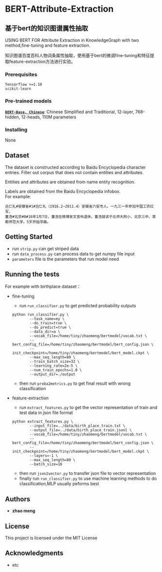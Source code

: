 
# BERT-Attribute-Extraction
##  基于bert的知识图谱属性抽取
USING BERT FOR Attribute Extraction in KnowledgeGraph with two method,fine-tuning and feature extraction.
 
知识图谱百度百科人物词条属性抽取，使用基于bert的微调fine-tuning和特征提取feature-extraction方法进行实验。


### Prerequisites


```
Tensorflow >=1.10
scikit-learn
```
### Pre-trained models
 **[`BERT-Base, Chinese`](https://storage.googleapis.com/bert_models/2018_11_03/chinese_L-12_H-768_A-12.zip)**:
    Chinese Simplified and Traditional, 12-layer, 768-hidden, 12-heads, 110M
    parameters
    
### Installing

None
## Dataset

The dataset is constructed according to Baidu Encyclopedia character entries.
Filter out corpus that does not contain entities and attributes.

Entities and attributes are  obtained from name entity recognition.

Labels are  obtained from the   Baidu Encyclopedia infobox.  
For example:
            
    吕仁礼#安徽省#1#吕仁礼（1916.2—2011.4）安徽省六安市人。一九三一年参加中国工农红军，
    董浩#北京#0#16年1月7日，董浩在微博发文宣布退休。董浩就读于北师大附小、北京三中、首都师范大学。5岁开始学画。
## Getting Started

* run `strip.py` can get striped data
* run `data_process.py` can process data to get numpy file input
* `parameters` file is the parameters that run model need

## Running the tests

For example with birthplace dataset：
    
* fine-tuning
    * run `run_classifier.py` to get predicted probability outputs
    ```shell
    python run_classifier.py \
            --task_name=my \
            --do_train=true \
            --do_predict=true \
            --data_dir=a \
            --vocab_file=/home/tiny/zhaomeng/bertmodel/vocab.txt \
            --bert_config_file=/home/tiny/zhaomeng/bertmodel/bert_config.json \
            --init_checkpoint=/home/tiny/zhaomeng/bertmodel/bert_model.ckpt \
            --max_seq_length=80 \
            --train_batch_size=32 \
            --learning_rate=2e-5 \
            --num_train_epochs=1.0 \
            --output_dir=./output
    ```    
    * then run `proba2metrics.py` to get final result with wrong classification

* feature-extraction
    * run `extract_features.py` to get the vector representation of train and test data in json file format
    ```shell
    python extract_features.py \
            --input_file=../data/birth_place_train.txt \
            --output_file=../data/birth_place_train.jsonl \
            --vocab_file=/home/tiny/zhaomeng/bertmodel/vocab.txt \
            --bert_config_file=/home/tiny/zhaomeng/bertmodel/bert_config.json \
            --init_checkpoint=/home/tiny/zhaomeng/bertmodel/bert_model.ckpt \
            --layers=-1 \
            --max_seq_length=80 \
            --batch_size=16
    ```    
    * then run `json2vector.py` to transfer json file to vector representation
    * finally run `run_classifier.py` to use machine learning methods to do classification,MLP usually peforms best 


## Authors

* **zhao meng** 
## License

This project is licensed under the MIT License 

## Acknowledgments

* etc
